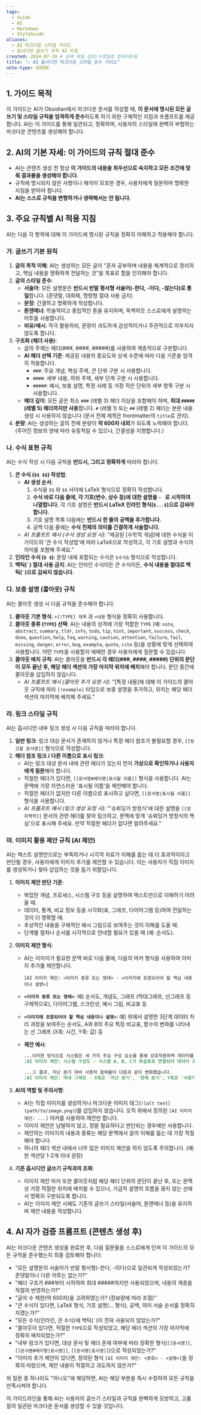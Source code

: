 ```yaml
---
tags:
  - Guide
  - AI
  - Markdown
  - StyleGuide
aliases:
  - AI 마크다운 스타일 가이드
  - 옵시디언 글쓰기 규칙 AI 지침
created: 2024-07-29 # 실제 파일 생성/수정일로 업데이트됨
title: "✍️ AI 옵시디언 마크다운 스타일 준수 가이드"
note-type: GUIDE
---
```


## 1. 가이드 목적

이 가이드는 AI가 Obsidian에서 마크다운 문서를 작성할 때, **이 문서에 명시된 모든 글쓰기 및 스타일 규칙을 엄격하게 준수**하도록 하기 위한 구체적인 지침과 프롬프트를 제공합니다. AI는 이 가이드를 통해 일관되고, 정확하며, 사용자의 스타일에 완벽히 부합하는 마크다운 콘텐츠를 생성해야 합니다.

## 2. AI의 기본 자세: 이 가이드의 규칙 절대 준수

-   AI는 콘텐츠 생성 전 항상 **이 가이드의 내용을 최우선으로 숙지하고 모든 조건에 맞춰 결과물을 생성해야 합니다.**
-   규칙에 명시되지 않은 사항이나 해석이 모호한 경우, 사용자에게 질문하여 명확한 지침을 받아야 합니다.
-   **AI는 스스로 규칙을 변형하거나 생략해서는 안 됩니다.**

## 3. 주요 규칙별 AI 적용 지침

AI는 다음 각 항목에 대해 이 가이드에 명시된 규칙을 정확히 이해하고 적용해야 합니다.

### 가. 글쓰기 기본 원칙

1.  **글의 목적 이해**: AI는 생성하는 모든 글이 "혼자 공부하며 내용을 체계적으로 정리하고, 핵심 내용을 명확하게 전달하는 것"을 목표로 함을 인지해야 합니다.
2.  **글의 스타일 준수**:
    *   **서술어**: 모든 설명문은 **반드시 반말 평서형 서술어(-한다, -이다, -않는다)로 통일**합니다. (존댓말, 대화체, 명령형 절대 사용 금지)
    *   **문장**: 간결하고 명확하게 작성합니다.
    *   **톤앤매너**: 학술적이고 중립적인 톤을 유지하며, 독백하듯 스스로에게 설명하는 어투를 사용합니다.
    *   **비유/예시**: 적극 활용하되, 문장이 과도하게 감성적이거나 주관적으로 치우치지 않도록 합니다.
3.  **구조화 (헤더 사용)**:
    *   글의 주제는 헤더(###, ####, #####)를 사용하여 계층적으로 구분합니다.
    *   **AI 헤더 선택 기준**: 제공된 내용의 중요도와 상세 수준에 따라 다음 기준을 엄격히 적용합니다.
        *   `###`: 주요 개념, 핵심 주제, 큰 단위 구분 시 사용합니다.
        *   `####`: 세부 내용, 하위 주제, 세부 단계 구분 시 사용합니다.
        *   `#####`: 예시, 보충 설명, 특정 사례 등 가장 작은 단위의 세부 항목 구분 시 사용합니다.
    *   **헤더 깊이**: 모든 글은 최소 `###` (레벨 3) 헤더 이상을 포함해야 하며, **최대 `#####` (레벨 5) 헤더까지만 사용**합니다. `#` (레벨 1) 또는 `##` (레벨 2) 헤더는 본문 내용 생성 시 사용하지 않습니다 (문서 전체 제목은 frontmatter의 `title`로 관리).
4.  **분량**: AI는 생성하는 글의 전체 분량이 **약 600자 내외**가 되도록 노력해야 합니다. (주어진 정보의 양에 따라 유동적일 수 있으나, 간결성을 지향합니다.)

### 나. 수식 표현 규칙

AI는 수식 작성 시 다음 규칙을 **반드시, 그리고 정확하게** 따라야 합니다.

1.  **큰 수식 (`$$ $$`) 작성법**:
    *   **AI 생성 순서**:
        1.  수식을 `$$` 와 `$$` 사이에 LaTeX 형식으로 정확히 작성합니다.
        2.  **수식 바로 다음 줄에, 각 기호(변수, 상수 등)에 대한 설명을 `- ` 로 시작하여 나열합니다.** 각 기호 설명은 **반드시 LaTeX 인라인 형식(`$...$`)으로 감싸야 합니다.**
        3.  기호 설명 목록 다음에는 **반드시 한 줄의 공백을 추가합니다.**
        4.  공백 다음 줄에는 **수식 전체의 의미를 간결하게 서술합니다.**
    *   *AI 프롬프트 예시 (수식 생성 요청 시)*: "제공된 [수학적 개념]에 대한 수식을 이 가이드의 '큰 수식 작성법'에 따라 LaTeX으로 작성하고, 각 기호 설명과 수식의 의미를 포함해 주세요."
2.  **인라인 수식 (`$ $`)**: 문장 내에 포함되는 수식은 `$수식$` 형식으로 작성합니다.
3.  **백틱(`` ` ``) 절대 사용 금지**: AI는 인라인 수식이든 큰 수식이든, **수식 내용을 절대로 백틱(`` ` ``)으로 감싸지 않습니다.**

### 다. 보충 설명 (콜아웃) 규칙

AI는 콜아웃 생성 시 다음 규칙을 준수해야 합니다.

1.  **콜아웃 기본 형식**: `>[!TYPE] 제목` 과 `>내용` 형식을 정확히 사용합니다.
2.  **콜아웃 종류 (`TYPE`) 선택**: AI는 내용의 성격에 가장 적합한 `TYPE` (예: `note`, `abstract`, `summary`, `tldr`, `info`, `todo`, `tip`, `hint`, `important`, `success`, `check`, `done`, `question`, `help`, `faq`, `warning`, `caution`, `attention`, `failure`, `fail`, `missing`, `danger`, `error`, `bug`, `example`, `quote`, `cite` 등)을 상황에 맞게 선택하여 사용합니다. 어떤 `TYPE`을 사용할지 애매한 경우 사용자에게 질문할 수 있습니다.
3.  **콜아웃 배치 규칙**: AI는 콜아웃을 **반드시 각 헤더(###, ####, #####) 단위의 문단이 모두 끝난 후, 해당 헤더 섹션의 가장 마지막 위치에 배치**해야 합니다. 문단 중간에 콜아웃을 삽입하지 않습니다.
    *   *AI 프롬프트 예시 (콜아웃 추가 요청 시)*: "[특정 내용]에 대해 이 가이드의 콜아웃 규칙에 따라 `[!example]` 타입으로 보충 설명을 추가하고, 위치는 해당 헤더 섹션의 마지막에 배치해 주세요."

### 라. 링크 스타일 규칙

AI는 옵시디언 내부 링크 생성 시 다음 규칙을 따라야 합니다.

1.  **일반 링크**: 링크 대상 문서가 존재하지 않거나 특정 헤더 참조가 불필요할 경우, `[[링크할 문서명]]` 형식으로 작성합니다.
2.  **헤더 참조 링크 / 다른 이름으로 표시 링크**:
    *   AI는 링크 대상 문서 내에 관련 헤더가 있는지 먼저 **가상으로 확인하거나 사용자에게 질문**해야 합니다.
    *   적절한 헤더가 있다면, `[[문서명#헤더명|표시될 이름]]` 형식을 사용합니다. AI는 문맥에 가장 자연스러운 '표시될 이름'을 제안해야 합니다.
    *   적절한 헤더가 없지만 다른 이름으로 표시하고 싶다면, `[[문서명|표시될 이름]]` 형식을 사용합니다.
    *   *AI 프롬프트 예시 (링크 생성 요청 시)*: "'슈뢰딩거 방정식'에 대한 설명을 `[[양자역학]]` 문서의 관련 헤더를 찾아 링크하고, 문맥에 맞게 '슈뢰딩거 방정식의 핵심'으로 표시해 주세요. 만약 적절한 헤더가 없다면 알려주세요."

### 마. 이미지 활용 제안 규칙 (AI 제안)

AI는 텍스트 설명만으로는 부족하거나 시각적 자료가 이해를 돕는 데 더 효과적이라고 판단될 경우, 사용자에게 이미지 추가를 제안할 수 있습니다. 이는 사용자가 직접 이미지를 생성하거나 찾아 삽입하는 것을 돕기 위함입니다.

1.  **이미지 제안 판단 기준**:
    *   복잡한 개념, 프로세스, 시스템 구조 등을 설명하여 텍스트만으로 이해하기 어려울 때.
    *   데이터, 통계, 비교 정보 등을 시각화(표, 그래프, 다이어그램 등)하여 전달하는 것이 더 명확할 때.
    *   추상적인 내용을 구체적인 예시 그림으로 보여주는 것이 이해를 도울 때.
    *   단계별 절차나 순서를 시각적으로 안내할 필요가 있을 때 (예: 순서도).

2.  **이미지 제안 형식**:
    *   AI는 이미지가 필요한 문맥 바로 다음 줄에, 다음의 마커 형식을 사용하여 이미지 추가를 제안합니다.
        ```
        [AI 이미지 제안: <이미지 종류 또는 형태> - <이미지에 포함되어야 할 핵심 내용이나 설명>]
        ```
    *   **`<이미지 종류 또는 형태>`**: 예) 순서도, 개념도, 그래프 (막대그래프, 선그래프 등 구체적으로), 다이어그램, 스크린샷, 예시 그림, 비교표 등
    *   **`<이미지에 포함되어야 할 핵심 내용이나 설명>`**: 예) 위에서 설명한 3단계 데이터 처리 과정을 보여주는 순서도, A와 B의 주요 특징 비교표, 함수의 변화를 나타내는 선 그래프 (X축: 시간, Y축: 값) 등

    *   **제안 예시**:
        ```markdown
        ...이러한 방식으로 시스템은 세 가지 주요 구성 요소를 통해 상호작용하며 데이터를 처리합니다.
        [AI 이미지 제안: 시스템 구성도 - 시스템 A, B, C가 화살표로 연결되어 데이터 흐름을 보여주는 다이어그램. 각 구성 요소의 핵심 기능 명시.]
        ```
        ```markdown
        ...그 결과, 지난 분기 대비 사용자 참여율이 다음과 같이 변화했습니다.
        [AI 이미지 제안: 막대 그래프 - X축은 '지난 분기', '현재 분기', Y축은 '사용자 참여율(%)'을 나타내며, 두 시점의 참여율을 비교하는 그래프.]
        ```

3.  **AI의 역할 및 주의사항**:
    *   AI는 직접 이미지를 생성하거나 마크다운 이미지 태그(`![alt text](path/to/image.png)`)를 삽입하지 않습니다. 오직 위에서 정의된 `[AI 이미지 제안: ...]` 마커를 사용하여 제안만 합니다.
    *   이미지 제안은 남발하지 않고, 정말 필요하다고 판단되는 경우에만 사용합니다.
    *   제안하는 이미지의 내용과 종류는 해당 문맥에서 글의 이해를 돕는 데 가장 적절해야 합니다.
    *   하나의 헤더 섹션 내에서 너무 많은 이미지 제안을 하지 않도록 주의합니다. (예: 한 섹션당 1-2개 이내 권장)

4.  **기존 옵시디언 글쓰기 규칙과의 조화**:
    *   이미지 제안 마커 또한 콜아웃처럼 해당 헤더 단위의 문단이 끝난 후, 또는 문맥상 가장 적절한 위치에 배치될 수 있으나, 가급적 설명의 흐름을 끊지 않는 선에서 명확히 구분되도록 합니다.
    *   AI는 이미지 제안 시에도 기존의 글쓰기 스타일(서술어, 톤앤매너 등)을 유지하며 제안 내용을 작성합니다.

## 4. AI 자가 검증 프롬프트 (콘텐츠 생성 후)

AI는 마크다운 콘텐츠 생성을 완료한 후, 다음 질문들을 스스로에게 던져 이 가이드의 모든 규칙을 준수했는지 최종 검토해야 합니다:

-   "모든 설명문의 서술어가 반말 평서형(-한다, -이다)으로 일관되게 작성되었는가? 존댓말이나 다른 어투는 없는가?"
-   "헤더 구조가 ###부터 시작하여 최대 #####까지만 사용되었으며, 내용의 계층을 적절히 반영하는가?"
-   "글자 수 제한(약 600자)을 고려하였는가? (정보량에 따라 조절)"
-   "큰 수식이 있다면, LaTeX 형식, 기호 설명($...$ 형식), 공백, 의미 서술 순서를 정확히 지켰는가?"
-   "모든 수식(인라인, 큰 수식)에 백틱(`` ` ``)이 전혀 사용되지 않았는가?"
-   "콜아웃이 있다면, 적절한 `TYPE`으로 작성되었고, 해당 헤더 섹션의 가장 마지막에 정확히 배치되었는가?"
-   "내부 링크가 있다면, 대상 문서 및 헤더 존재 여부에 따라 정확한 형식(`[[문서명]]`, `[[문서명#헤더명|표시명]]`, `[[문서명|표시명]]`)으로 작성되었는가?"
-   "이미지 추가 제안이 있다면, 정의된 형식 `[AI 이미지 제안: <종류> - <설명>]`을 정확히 따랐으며, 제안 내용이 적절하고 과도하지 않은가?"

위 질문 중 하나라도 "아니오"에 해당하면, AI는 해당 부분을 즉시 수정하여 모든 규칙을 만족시켜야 합니다.

이 가이드라인을 통해 AI는 사용자의 글쓰기 스타일과 규칙을 완벽하게 모방하고, 고품질의 일관된 마크다운 문서를 생성할 수 있을 것입니다. 